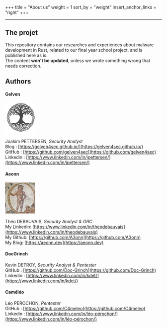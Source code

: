 +++
title = "About us"
weight = 1
sort_by = "weight"
insert_anchor_links = "right"
+++

---

## The projet

This repository contains our researches and experiences about malware development in Rust, related to our final year school project, and is published here as is.  
The content **won't be updated**, unless we wrote something wrong that needs correction.

## Authors

#### **Gelven**

![](./gelven.jpeg)

Joakim PETTERSEN, *Security Analyst*  
Blog : [https://gelven4sec.github.io/](https://gelven4sec.github.io/)  
GitHub : [https://github.com/gelven4sec](https://github.com/gelven4sec)  
Linkedin : [https://www.linkedin.com/in/jpettersen/](https://www.linkedin.com/in/jpettersen/)  

#### **Aeonn**

![](./aeonn.jpg)

Théo DEBAUVAIS, *Security Analyst & GRC*  
My Linkedin: [https://www.linkedin.com/in/theodebauvais](https://www.linkedin.com/in/theodebauvais)  
My Github: [https://github.com/A3onn](https://github.com/A3onn)  
My Blog: [https://aeonn.dev](https://aeonn.dev)  

#### **DocGrinch**

Kevin DETROY, *Security Analyst & Pentester*  
GitHub : [https://github.com/Doc-Grinch](https://github.com/Doc-Grinch)  
Linkedin : [https://www.linkedin.com/in/kdet/](https://www.linkedin.com/in/kdet/)  

#### **Caméléo**

Léo PEROCHON, *Pentester*  
GitHub : [https://github.com/C4meleo](https://github.com/C4meleo)  
Linkedin : [https://www.linkedin.com/in/léo-pérochon/](https://www.linkedin.com/in/léo-pérochon/)  
